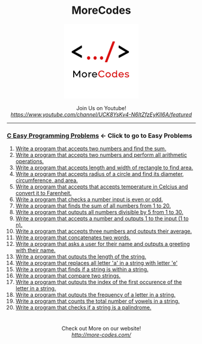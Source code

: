 <h1 align="center">MoreCodes</h1>
<p align="center"> 
  <img src="/morecodescir.png"/>
</p>

<p align="center">
Join Us on Youtube! <br/>
<i><u>https://www.youtube.com/channel/UCK8YsKv4-N6ItZfzEyKlI6A/featured</u></i>
</p>

- - - -
### [C Easy Programming Problems](../Easy%20Problems/) <- Click to go to Easy Problems

1. <a href="https://github.com/ArjunAranetaCodes/MoreCodes-C/blob/master/Easy%20Problems/problem1.c" target="_blank">Write a program that accepts two numbers and find the sum.</a>
2. <a href="https://github.com/ArjunAranetaCodes/MoreCodes-C/blob/master/Easy%20Problems/problem2.c" target="_blank">Write a program that accepts two numbers and perform all arithmetic operations.</a>
3. <a href="https://github.com/ArjunAranetaCodes/MoreCodes-C/blob/master/Easy%20Problems/problem3.c" target="_blank">Write a program that accepts length and width of rectangle to find area.</a>
4. <a href="https://github.com/ArjunAranetaCodes/MoreCodes-C/blob/master/Easy%20Problems/problem4.c" target="_blank">Write a program that accepts radius of a circle and find its diameter, circumference, and area.</a>
5. <a href="https://github.com/ArjunAranetaCodes/MoreCodes-C/blob/master/Easy%20Problems/problem5.c" target="_blank">Write a program that accepts that accepts temperature in Celcius and convert it to Farenheit.</a>
6. <a href="https://github.com/ArjunAranetaCodes/MoreCodes-C/blob/master/Easy%20Problems/problem6.c" target="_blank">Write a program that checks a number input is even or odd.</a>
7. <a href="https://github.com/ArjunAranetaCodes/MoreCodes-C/blob/master/Easy%20Problems/problem7.c" target="_blank">Write a program that finds the sum of all numbers from 1 to 20.</a>
8. <a href="https://github.com/ArjunAranetaCodes/MoreCodes-C/blob/master/Easy%20Problems/problem8.c" target="_blank">Write a program that outputs all numbers divisible by 5 from 1 to 30.</a>
9. <a href="https://github.com/ArjunAranetaCodes/MoreCodes-C/blob/master/Easy%20Problems/problem9.c" target="_blank">Write a program that accepts a number and outputs 1 to the input (1 to n).</a>
10. <a href="https://github.com/ArjunAranetaCodes/MoreCodes-C/blob/master/Easy%20Problems/problem10.c" target="_blank">Write a program that accepts three numbers and outputs their average.</a>
11. <a href="https://github.com/ArjunAranetaCodes/MoreCodes-C/blob/master/Easy%20Problems/problem11.c" target="_blank">Write a program that concatenates two words.</a>
12. <a href="https://github.com/ArjunAranetaCodes/MoreCodes-C/blob/master/Easy%20Problems/problem12.c" target="_blank">Write a program that asks a user for their name and outputs a greeting with their name.</a>
13. <a href="https://github.com/ArjunAranetaCodes/MoreCodes-C/blob/master/Easy%20Problems/problem13.c" target="_blank">Write a program that outputs the length of the string.</a>
14. <a href="https://github.com/ArjunAranetaCodes/MoreCodes-C/blob/master/Easy%20Problems/problem14.c" target="_blank">Write a program that replaces all letter 'a' in a string with letter 'e'</a>
15. <a href="https://github.com/ArjunAranetaCodes/MoreCodes-C/blob/master/Easy%20Problems/problem15.c" target="_blank">Write a program that finds if a string is within a string.</a>
16. <a href="https://github.com/ArjunAranetaCodes/MoreCodes-C/blob/master/Easy%20Problems/problem16.c" target="_blank">Write a program that compare two strings.</a>
17. <a href="https://github.com/ArjunAranetaCodes/MoreCodes-C/blob/master/Easy%20Problems/problem17.c" target="_blank">Write a program that outputs the index of the first occurence of the letter in a string.</a>
18. <a href="https://github.com/ArjunAranetaCodes/MoreCodes-C/blob/master/Easy%20Problems/problem18.c" target="_blank">Write a program that outputs the frequency of a letter in a string.</a>
19. <a href="https://github.com/ArjunAranetaCodes/MoreCodes-C/blob/master/Easy%20Problems/problem19.c" target="_blank">Write a program that counts the total number of vowels in a string.</a>
20. <a href="https://github.com/ArjunAranetaCodes/MoreCodes-C/blob/master/Easy%20Problems/problem20.c" target="_blank">Write a program that checks if a string is a palindrome.</a>

#

<p align="center">
Check out More on our website! <br/>
<i><u>http://more-codes.com/</u></i>
</p>
